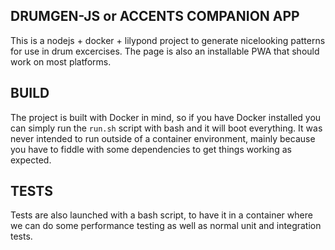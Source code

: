 DRUMGEN-JS or ACCENTS COMPANION APP
-------

This is a nodejs + docker + lilypond project to generate nicelooking
 patterns for use in drum excercises.
The page is also an installable PWA that should work on most platforms.

BUILD
---
The project is built with Docker in mind, so if you have Docker installed you can simply
run the `run.sh` script with bash and it will boot everything.
It was never intended to run outside of a container environment, mainly because you
have to fiddle with some dependencies to get things working as expected.


TESTS
----
Tests are also launched with a bash script, to have it in a container where
we can do some performance testing as well as normal unit and integration tests.
